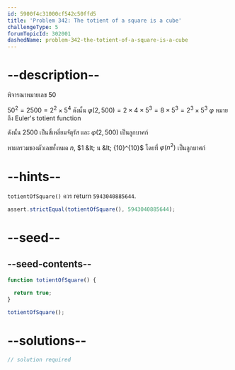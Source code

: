 ```yaml
---
id: 5900f4c31000cf542c50ffd5
title: 'Problem 342: The totient of a square is a cube'
challengeType: 5
forumTopicId: 302001
dashedName: problem-342-the-totient-of-a-square-is-a-cube
---
```


# --description--

พิจารณาหมายเลข 50

${50}^2 = 2500 = 2^2 × 5^4$ ดังนั้น $φ(2,500) = 2 × 4 × 5^3 = 8 × 5^3 = 2^3 × 5^3$ $φ$ หมายถึง Euler's totient function

ดังนั้น 2500 เป็นสี่เหลี่ยมจัตุรัส และ $φ(2,500)$ เป็นลูกบาศก์

หาผลรวมของตัวเลขทั้งหมด $n$, $1 &lt; น &lt; {10}^{10}$ โดยที่ $φ(n^2)$ เป็นลูกบาศก์


# --hints--

`totientOfSquare()` ควร return `5943040885644`.

```js
assert.strictEqual(totientOfSquare(), 5943040885644);
```

# --seed--

## --seed-contents--

```js
function totientOfSquare() {

  return true;
}

totientOfSquare();
```

# --solutions--

```js
// solution required
```
